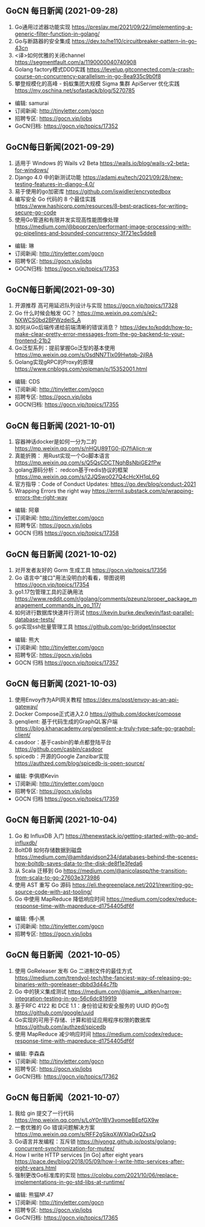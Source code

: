 ## GoCN 每日新闻 (2021-09-28)

1. Go通用过滤器功能实现 https://preslav.me/2021/09/22/implementing-a-generic-filter-function-in-golang/
2. Go与断路器的安全集成 https://dev.to/he110/circuitbreaker-pattern-in-go-43cn
3. <译>如何优雅的关闭channel https://segmentfault.com/a/1190000040740908
4. Golang factory模式DDD实践 https://levelup.gitconnected.com/a-crash-course-on-concurrency-parallelism-in-go-8ea935c9b0f8
5. 攀登规模化的高峰 - 蚂蚁集团大规模 Sigma 集群 ApiServer 优化实践 https://my.oschina.net/sofastack/blog/5270785

* 编辑: samurai
* 订阅新闻: http://tinyletter.com/gocn
* 招聘专区: https://gocn.vip/jobs
* GoCN归档: https://gocn.vip/topics/17352

## GoCN每日新闻(2021-09-29)

1. 适用于 Windows 的 Wails v2 Beta https://wails.io/blog/wails-v2-beta-for-windows/
2. Django 4.0 中的新测试功能 https://adamj.eu/tech/2021/09/28/new-testing-features-in-django-4.0/
3. 易于使用的go加密库 https://github.com/jswidler/encryptedbox
4. 编写安全 Go 代码的 8 个最佳实践 https://www.hashicorp.com/resources/8-best-practices-for-writing-secure-go-code
5. 使用Go管道和有限并发实现高性能图像处理 https://medium.com/@bpoprzen/performant-image-processing-with-go-pipelines-and-bounded-concurrency-3f721ec5dde8

- 编辑: 琳
- 订阅新闻: http://tinyletter.com/gocn
- 招聘专区: https://gocn.vip/jobs
- GOCN归档: https://gocn.vip/topics/17353

## GoCN每日新闻(2021-09-30)

1. 开源推荐 高可用延迟队列设计与实现  https://gocn.vip/topics/17328
2. Go 什么时候会触发 GC？ https://mp.weixin.qq.com/s/e2-NXWCS0bd2BPWzdeiS_A
3. 如何从Go后端传递给前端清晰的错误消息？ https://dev.to/koddr/how-to-make-clear-pretty-error-messages-from-the-go-backend-to-your-frontend-21b2
4. Go泛型系列：提前掌握Go泛型的基本使用 https://mp.weixin.qq.com/s/0sdNN7Tlx09Hwtqb-2jlRA
5. Golang实现gRPC的Proxy的原理 https://www.cnblogs.com/voipman/p/15352001.html

- 编辑: CDS
- 订阅新闻: http://tinyletter.com/gocn
- 招聘专区: https://gocn.vip/jobs
- GOCN归档: https://gocn.vip/topics/17355

## GoCN 每日新闻 (2021-10-01)

1.  容器神话docker是如何一分为二的 https://mp.weixin.qq.com/s/nHQU89TG0-jD7fiAlicn-w
2.  真能折腾： 用Rust实现一个Go脚本语言 https://mp.weixin.qq.com/s/Q5QsCDCTNqhBsNbiGE2fPw
3.  golang源码分析： redcon基于redis协议的框架  https://mp.weixin.qq.com/s/i2JQSwo027Q4cHcXH1qL6Q
4.  官方指导：Code of Conduct Updates: https://go.dev/blog/conduct-2021
5.   Wrapping Errors the right way  https://errnil.substack.com/p/wrapping-errors-the-right-way

* 编辑: 阿章
* 订阅新闻: http://tinyletter.com/gocn
* 招聘专区: https://gocn.vip/jobs
* GOCN 归档 https://gocn.vip/topics/17358

## GoCN 每日新闻 (2021-10-02)

1.  对开发者友好的 Gorm 生成工具 https://gocn.vip/topics/17356
2.  Go 语言中"接口"用法没明白的看看，带图说明 https://gocn.vip/topics/17354
3.  go1.17包管理工具的正确用法  https://www.reddit.com/r/golang/comments/pzeunz/proper_package_management_commands_in_go_117/
4.  如何进行数据库快速并行测试 https://kevin.burke.dev/kevin/fast-parallel-database-tests/
5.	go实现ssh批量管理工具  https://github.com/go-bridget/inspector

* 编辑: 熊大
* 订阅新闻: http://tinyletter.com/gocn
* 招聘专区: https://gocn.vip/jobs
* GOCN 归档 https://gocn.vip/topics/17357

## GoCN 每日新闻 (2021-10-03)

1. 使用Envoy作为API网关教程 https://dev.ms/post/envoy-as-an-api-gateway/
2. Docker Compose正式进入2.0 https://github.com/docker/compose
3. genqlient: 基于代码生成的GraphQL客户端 https://blog.khanacademy.org/genqlient-a-truly-type-safe-go-graphql-client/
4. casdoor：基于casbin的单点都登陆平台 https://github.com/casbin/casdoor
5. spicedb：开源的Google Zanzibar实现 https://authzed.com/blog/spicedb-is-open-source/


* 编辑: 李俱顺Kevin
* 订阅新闻: http://tinyletter.com/gocn
* 招聘专区: https://gocn.vip/jobs
* GOCN 归档 https://gocn.vip/topics/17359

## GoCN 每日新闻 (2021-10-04)

1. Go 和 InfluxDB 入门 https://thenewstack.io/getting-started-with-go-and-influxdb/
2. BoltDB 如何存储数据到磁盘 https://medium.com/@amitdavidson234/databases-behind-the-scenes-how-boltdb-saves-data-to-the-disk-de8f1e3feda6
3. 从 Scala 迁移到 Go https://medium.com/@anicolaspp/the-transition-from-scala-to-go-27603e373986
4. 使用 AST 重写 Go 源码 https://eli.thegreenplace.net/2021/rewriting-go-source-code-with-ast-tooling/
5. Go 中使用 MapReduce 降低响应时间 https://medium.com/codex/reduce-response-time-with-mapreduce-d1754405df6f

* 编辑: 傅小黑
* 订阅新闻: http://tinyletter.com/gocn
* 招聘专区: https://gocn.vip/jobs


## GoCN 每日新闻（2021-10-05）

1. 使用 GoReleaser 发布 Go 二进制文件的最佳方式 https://medium.com/trendyol-tech/the-fanciest-way-of-releasing-go-binaries-with-goreleaser-dbbd3d44c7fb
2. Go 中的狭义集成测试 https://medium.com/@jamie__aitken/narrow-integration-testing-in-go-56c6dc819919
3. 基于RFC 4122 和 DCE 1.1：身份验证和安全服务的 UUID 的Go包 https://github.com/google/uuid
4. Go实现的可用于存储、计算和验证应用程序权限的数据库 https://github.com/authzed/spicedb
5. 使用 MapReduce 减少响应时间 https://medium.com/codex/reduce-response-time-with-mapreduce-d1754405df6f

- 编辑: 李森森
- 订阅新闻: http://tinyletter.com/gocn
- 招聘专区: https://gocn.vip/jobs
- GoCN归档: https://gocn.vip/topics/17362


## GoCN 每日新闻（2021-10-07）

1. 我给 gin 提交了一行代码 https://mp.weixin.qq.com/s/LoY0n1BV3vomoeBEpfGX9w
2. 一套优雅的 Go 错误问题解决方案 https://mp.weixin.qq.com/s/RFF2gSikqXiWXIaOxQZsxQ
3. Go语言并发编程：互斥锁 https://hiyongz.github.io/posts/golang-concurrent-synchronization-for-mutex/
4. How I write HTTP services [in Go] after eight years https://pace.dev/blog/2018/05/09/how-I-write-http-services-after-eight-years.html
5. 强制更改Go标准库的实现 https://colobu.com/2021/10/06/replace-implementations-in-go-std-libs-at-runtime/

- 编辑: 熊猫№.47
- 订阅新闻: http://tinyletter.com/gocn
- 招聘专区: https://gocn.vip/jobs
- GoCN归档: https://gocn.vip/topics/17365
